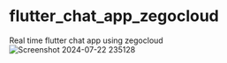 # flutter_chat_app_zegocloud

Real time flutter chat app using zegocloud
![Screenshot 2024-07-22 235128](https://github.com/user-attachments/assets/5700a7c5-feb8-4ea8-ae5b-dbfac2b5e537)
